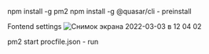 npm install -g pm2
npm install -g @quasar/cli    -  preinstall

Fontend settings
![Снимок экрана 2022-03-03 в 12 04 02](https://user-images.githubusercontent.com/36600319/156542399-81710f62-df56-4834-8f07-2cdb135545a4.png)

pm2 start procfile.json  -  run
